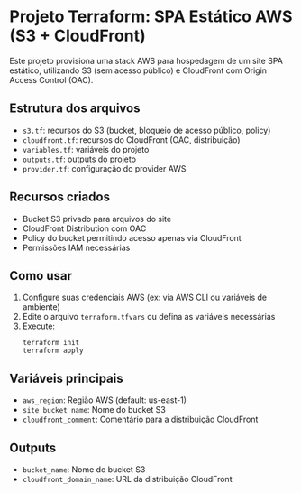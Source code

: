 # Projeto Terraform: SPA Estático AWS (S3 + CloudFront)

Este projeto provisiona uma stack AWS para hospedagem de um site SPA estático, utilizando S3 (sem acesso público) e CloudFront com Origin Access Control (OAC).

## Estrutura dos arquivos
- `s3.tf`: recursos do S3 (bucket, bloqueio de acesso público, policy)
- `cloudfront.tf`: recursos do CloudFront (OAC, distribuição)
- `variables.tf`: variáveis do projeto
- `outputs.tf`: outputs do projeto
- `provider.tf`: configuração do provider AWS

## Recursos criados
- Bucket S3 privado para arquivos do site
- CloudFront Distribution com OAC
- Policy do bucket permitindo acesso apenas via CloudFront
- Permissões IAM necessárias

## Como usar
1. Configure suas credenciais AWS (ex: via AWS CLI ou variáveis de ambiente)
2. Edite o arquivo `terraform.tfvars` ou defina as variáveis necessárias
3. Execute:
   ```
   terraform init
   terraform apply
   ```

## Variáveis principais
- `aws_region`: Região AWS (default: us-east-1)
- `site_bucket_name`: Nome do bucket S3
- `cloudfront_comment`: Comentário para a distribuição CloudFront

## Outputs
- `bucket_name`: Nome do bucket S3
- `cloudfront_domain_name`: URL da distribuição CloudFront
